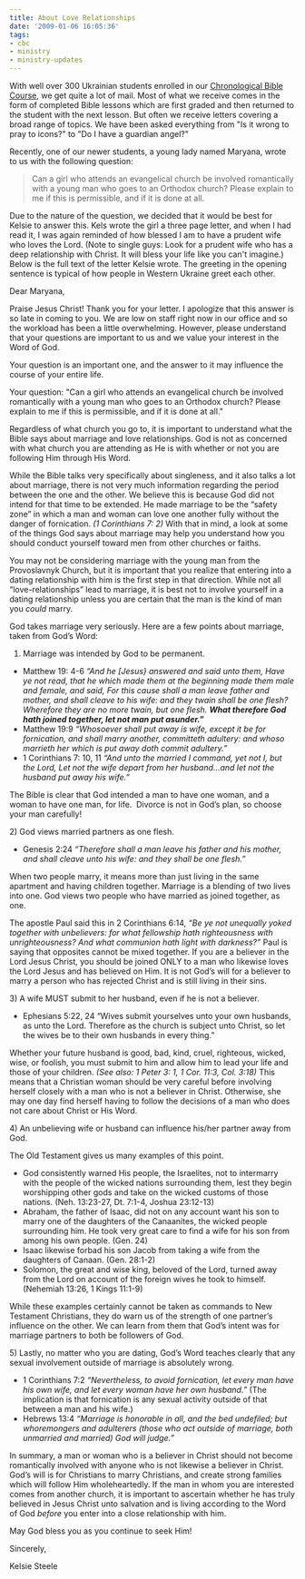 ```yaml
---
title: About Love Relationships
date: '2009-01-06 16:05:36'
tags:
- cbc
- ministry
- ministry-updates
---
```


With well over 300 Ukrainian students enrolled in our <a href="http://www.euroteamoutreach.org/index.php?p=cbc" target="_blank">Chronological Bible Course</a>, we get quite a lot of mail. Most of what we receive comes in the form of completed Bible lessons which are first graded and then returned to the student with the next lesson. But often we receive letters covering a broad range of topics. We have been asked everything from "Is it wrong to pray to icons?" to "Do I have a guardian angel?"

Recently, one of our newer students, a young lady named Maryana, wrote to us with the following question:
<blockquote>Can a girl who attends an evangelical church be involved romantically with a young man who goes to an Orthodox church? Please explain to me if this is permissible, and if it is done at all.</blockquote>
Due to the nature of the question, we decided that it would be best for Kelsie to answer this. Kels wrote the girl a three page letter, and when I had read it, I was again reminded of how blessed I am to have a prudent wife who loves the Lord. (Note to single guys: Look for a prudent wife who has a deep relationship with Christ. It will bless your life like you can't imagine.)

<!--more-->Below is the full text of the letter Kelsie wrote. The greeting in the opening sentence is typical of how people in Western Ukraine greet each other.

Dear Maryana,

<span>Praise Jesus Christ! Thank you for your letter. I apologize that this answer is so late in coming to you. We are low on staff right now in our office and so the workload has been a little overwhelming. However, please understand that your questions are important to us and we value your interest in the Word of God.</span>

<span>Your question is an important one, and the answer to it may influence the course of your entire life.</span>

<span>Your question: "Can a girl who attends an evangelical church be involved romantically with a young man who goes to an Orthodox church? Please explain to me if this is permissible, and if it is done at all."</span>

<span>Regardless of what church you go to, it is important to understand what the Bible says about marriage and love relationships. God is not as concerned with what church you are attending as He is with whether or not you are following Him through His Word.</span>

<span>While the Bible talks very specifically about singleness, and it also talks a lot about marriage, there is not very much information regarding the period between the one and the other. We believe this is because God did not intend for that time to be extended. He made marriage to be the “safety zone” in which a man and woman can love one another fully without the danger of fornication. <em>(1 Corinthians 7: 2)</em> With that in mind, a look at some of the things God says about marriage may help you understand how you should conduct yourself toward men from other churches or faiths. </span>

<span>You may not be considering marriage with the young man from the Provoslavnyk Church, but it is important that you realize that entering into a dating relationship with him is the first step in that direction. While not all “love-relationships” lead to marriage, it is best not to involve yourself in a dating relationship unless you are certain that the man is the kind of man you <em>could </em>marry.</span>

<span>God takes marriage very seriously. Here are a few points about marriage, taken from God’s Word:</span>

1) Marriage was intended by God to be permanent.
<ul>
	<li>Matthew 19: 4-6 <em>“And he [Jesus} answered and said unto them, Have ye not read, that he which made them at the beginning made them male and female, and said, For this cause shall a man leave father and mother, and shall cleave to his wife: and they twain shall be one flesh? Wherefore they are no more twain, but one flesh. </em><strong><em>What therefore God hath joined together, let not man put asunder.”</em></strong></li>
	<li>Matthew 19:9 <em>“Whosoever shall put away is wife, except it be for fornication, and shall marry another, committeth adultery: and whoso marrieth her which is put away doth commit adultery.”</em></li>
	<li>1 Corinthians 7: 10, 11 <em>“And unto the married I command, yet not I, but the Lord, Let not the wife depart from her husband…and let not the husband put away his wife.”</em></li>
</ul>
<span>The Bible is clear that God intended a man to have one woman, and a woman to have one man, for life.  Divorce is not in God’s plan, so choose your man carefully!</span>

<span>2) God views married partners as one flesh.</span>
<ul>
	<li>Genesis 2:24 <em>“Therefore shall a man leave his father and his mother, and shall cleave unto his wife: and they shall be one flesh.”</em></li>
</ul>
<span>When two people marry, it means more than just living in the same apartment and having children together. Marriage is a blending of two lives into one. God views two people who have married as joined together, as one.</span>

<span>The apostle Paul said this in 2 Corinthians 6:14, <em>“Be ye not unequally yoked together with unbelievers: for what fellowship hath righteousness with unrighteousness? And what communion hath light with darkness?”</em> Paul is saying that opposites cannot be mixed together. If you are a believer in the Lord Jesus Christ, you should be joined ONLY to a man who likewise loves the Lord Jesus and has believed on Him. It is not God’s will for a believer to marry a person who has rejected Christ and is still living in their sins.</span>

<span>3) A wife MUST submit to her husband, even if he is not a believer.</span>
<ul>
	<li>Ephesians 5:22, 24 “Wives submit yourselves unto your own husbands, as unto the Lord. Therefore as the church is subject unto Christ, so let the wives be to their own husbands in every thing.”</li>
</ul>
<span>Whether your future husband is good, bad, kind, cruel, righteous, wicked, wise, or foolish, you must submit to him and allow him to lead your life and those of your children. <em>(See also: 1 Peter 3: 1, 1 Cor. 11:3, Col. 3:18)</em> This means that a Christian woman should be very careful before involving herself closely with a man who is not a believer in Christ. Otherwise, she may one day find herself having to follow the decisions of a man who does not care about Christ or His Word.</span>

<span>4) An unbelieving wife or husband can influence his/her partner away from God.</span>

<span>The Old Testament gives us many examples of this point. </span>
<ul>
	<li>God consistently warned His people, the Israelites, not to intermarry with the people of the wicked nations surrounding them, lest they begin worshipping other gods and take on the wicked customs of those nations. (Neh. 13:23-27, Dt. 7:1-4, Joshua 23:12-13)</li>
	<li>Abraham, the father of Isaac, did not on any account want his son to marry one of the daughters of the Canaanites, the wicked people surrounding him. He took very great care to find a wife for his son from among his own people. (Gen. 24)</li>
	<li>Isaac likewise forbad his son Jacob from taking a wife from the daughters of Canaan. (Gen. 28:1-2)</li>
	<li>Solomon, the great and wise king, beloved of the Lord, turned away from the Lord on account of the foreign wives he took to himself. (Nehemiah 13:26, 1 Kings 11:1-9)</li>
</ul>
<span>While these examples certainly cannot be taken as commands to New Testament Christians, they do warn us of the strength of one partner’s influence on the other. We can learn from them that God’s intent was for marriage partners to both be followers of God.</span>

<span>5) Lastly, no matter who you are dating, God’s Word teaches clearly that any sexual involvement outside of marriage is absolutely wrong. </span>
<ul>
	<li>1 Corinthians 7:2 <em>“Nevertheless, to avoid fornication, let every man have his own wife, and let every woman have her own husband.”</em> (The implication is that fornication is any sexual activity outside of that between a man and his wife.)</li>
	<li>Hebrews 13:4 <em>“Marriage is honorable in all, and the bed undefiled; but whoremongers and adulterers (those who act outside of marriage, both unmarried and married) God will judge.”</em></li>
</ul>
<span>In summary, a man or woman who is a believer in Christ should not become romantically involved with anyone who is not likewise a believer in Christ. God’s will is for Christians to marry Christians, and create strong families which will follow Him wholeheartedly. If the man in whom you are interested comes from another church, it is important to ascertain whether he has truly believed in Jesus Christ unto salvation and is living according to the Word of God <em>before</em> you enter into a close relationship with him.</span>

<span>May God bless you as you continue to seek Him!</span>

<span>Sincerely,</span>

<span>Kelsie Steele</span>
